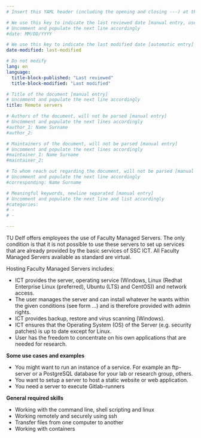 ```yaml
---
# Insert this YAML header (including the opening and closing ---) at the beginning of the document and fill it out accordingly

# We use this key to indicate the last reviewed date [manual entry, use MM/DD/YYYY]
# Uncomment and populate the next line accordingly
#date: MM/DD/YYYY

# We use this key to indicate the last modified date [automatic entry]
date-modified: last-modified

# Do not modify
lang: en
language: 
  title-block-published: "Last reviewed"
  title-block-modified: "Last modified"

# Title of the document [manual entry]
# Uncomment and populate the next line accordingly
title: Remote servers

# Authors of the document, will not be parsed [manual entry]
# Uncomment and populate the next lines accordingly
#author_1: Name Surname
#author_2:

# Maintainers of the document, will not be parsed [manual entry]
# Uncomment and populate the next lines accordingly
#maintainer_1: Name Surname
#maintainer_2:

# To whom reach out regarding the document, will not be parsed [manual entry]
# Uncomment and populate the next line accordingly
#corresponding: Name Surname

# Meaningful keywords, newline separated [manual entry]
# Uncomment and populate the next line and list accordingly
#categories: 
# - 
# - 

---
```


TU Delf offers employees the use of Faculty Managed Servers. The only condition is that it is not possible to use these servers to set up services that are already provided by the basic services of SSC ICT. All Faculty Managed Servers available as standard are virtual. 

Hosting Faculty Managed Servers includes:

* ICT provides the server, operating service (Windows, Linux  (Redhat Enterprise Linux (preferred), Ubuntu (LTS) and CentOS)) and network access. 
* The user manages the server and can install whatever he wants within the given conditions (see form …) and is therefore provided with admin rights.
* ICT provides backup, restore and virus scanning (Windows).
* ICT ensures that the Operating System (OS) of the Server (e.g. security patches) is up to date except for Linux. 
* User has the freedom to concentrate on his own applications that are needed for research.

**Some use cases and examples**  

- You might want to run an instance of a service. For example an ftp-server or a PostgreSQL database for your lab or research group, others.
- You want to setup a server to host a static website or web application. 
- You need a server to execute Gitlab-runners


**General required skills**  

- Working with the command line, shell scripting and linux
- Working remotely and securely using ssh
- Transfer files from one computer to another
- Working with containers